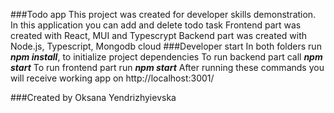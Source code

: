 ###Todo app 
This project was created for developer skills demonstration.
In this application you can add and delete todo task
Frontend part was created with React, MUI and Typescrypt
Backend part was created with Node.js, Typescript, Mongodb cloud
###Developer start
In both folders run ***npm install***, to initialize project dependencies
To run backend part call ***npm start***
To run frontend part run ***npm start***
After running these commands you will receive working app on http://localhost:3001/

###Created by Oksana Yendrizhyievska 